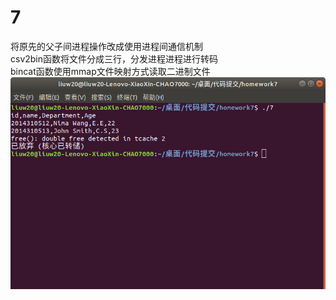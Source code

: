 # 7
将原先的父子间进程操作改成使用进程间通信机制  
csv2bin函数将文件分成三行，分发进程进程进行转码  
bincat函数使用mmap文件映射方式读取二进制文件  
![Image text](https://github.com/liuw20/7/blob/master/2020-11-20%2020-07-50%20%E7%9A%84%E5%B1%8F%E5%B9%95%E6%88%AA%E5%9B%BE.png)

